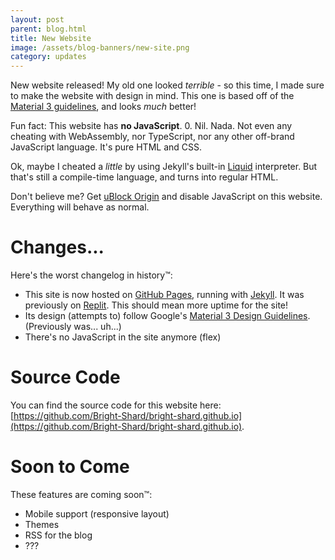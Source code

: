 ```yaml
---
layout: post
parent: blog.html
title: New Website
image: /assets/blog-banners/new-site.png
category: updates
---
```


<!--desc.start-->
New website released! My old one looked *terrible* - so this time, I made sure to make the website
with design in mind. This one is based off of the [Material 3 guidelines](https://m3.material.io),
and looks *much* better!
<!--desc.end-->

Fun fact: This website has **no JavaScript**. 0. Nil. Nada. Not even any cheating with WebAssembly,
nor TypeScript, nor any other off-brand JavaScript language. It's pure HTML and CSS.

Ok, maybe I cheated a *little* by using Jekyll's built-in [Liquid](https://jekyllrb.com/docs/liquid/)
interpreter. But that's still a compile-time language, and turns into regular HTML.

Don't believe me? Get [uBlock Origin](https://addons.mozilla.org/en-US/firefox/addon/ublock-origin/) and
disable JavaScript on this website. Everything will behave as normal.

# Changes...
Here's the worst changelog in history™:
- This site is now hosted on [GitHub Pages](https://pages.github.com/), running with [Jekyll](https://jekyllrb.com/). It was previously on [Replit](https://repl.it). This should mean more uptime for the site!
- Its design (attempts to) follow Google's [Material 3 Design Guidelines](https://m3.material.io).
(Previously was... uh...)
- There's no JavaScript in the site anymore (flex)

# Source Code
You can find the source code for this website here: [https://github.com/Bright-Shard/bright-shard.github.io](https://github.com/Bright-Shard/bright-shard.github.io).

# Soon to Come
These features are coming soon™:
- Mobile support (responsive layout)
- Themes
- RSS for the blog
- ???
